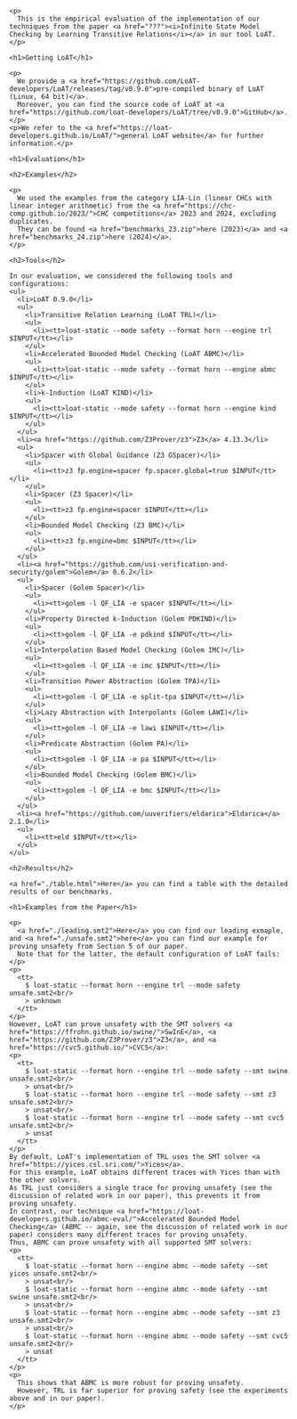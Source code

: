 <html>
  <head>
    <meta http-equiv="Content-Type" content="text/html;charset=utf-8" >
    <title>Infinite State Model Checking by Learning Transitive Relations</title>
    <style>
      table, th, td {border: 1px solid black;}
      td {text-align: center;}
      p {text-align: justify;}
    </style>
  </head>
  <body>

    <p>
      This is the empirical evaluation of the implementation of our techniques from the paper <a href="???"><i>Infinite State Model Checking by Learning Transitive Relations</i></a> in our tool LoAT.
    </p>

    <h1>Getting LoAT</h1>

    <p>
      We provide a <a href="https://github.com/LoAT-developers/LoAT/releases/tag/v0.9.0">pre-compiled binary of LoAT (Linux, 64 bit)</a>.
      Moreover, you can find the source code of LoAT at <a href="https://github.com/loat-developers/LoAT/tree/v0.9.0">GitHub</a>.
    </p>
    <p>We refer to the <a href="https://loat-developers.github.io/LoAT/">general LoAT website</a> for further information.</p>

    <h1>Evaluation</h1>

    <h2>Examples</h2>

    <p>
      We used the examples from the category LIA-Lin (linear CHCs with linear integer arithmetic) from the <a href="https://chc-comp.github.io/2023/">CHC competitions</a> 2023 and 2024, excluding duplicates.
      They can be found <a href="benchmarks_23.zip">here (2023)</a> and <a href="benchmarks_24.zip">here (2024)</a>.
    </p>

    <h2>Tools</h2>

    In our evaluation, we considered the following tools and configurations:
    <ul>
      <li>LoAT 0.9.0</li>
      <ul>
        <li>Transitive Relation Learning (LoAT TRL)</li>
        <ul>
          <li><tt>loat-static --mode safety --format horn --engine trl $INPUT</tt></li>
        </ul>
        <li>Accelerated Bounded Model Checking (LoAT ABMC)</li>
        <ul>
          <li><tt>loat-static --mode safety --format horn --engine abmc $INPUT</tt></li>
        </ul>
        <li>k-Induction (LoAT KIND)</li>
        <ul>
          <li><tt>loat-static --mode safety --format horn --engine kind $INPUT</tt></li>
        </ul>
      </ul>
      <li><a href="https://github.com/Z3Prover/z3">Z3</a> 4.13.3</li>
      <ul>
        <li>Spacer with Global Guidance (Z3 GSpacer)</li>
        <ul>
          <li><tt>z3 fp.engine=spacer fp.spacer.global=true $INPUT</tt></li>
        </ul>
        <li>Spacer (Z3 Spacer)</li>
        <ul>
          <li><tt>z3 fp.engine=spacer $INPUT</tt></li>
        </ul>
        <li>Bounded Model Checking (Z3 BMC)</li>
        <ul>
          <li><tt>z3 fp.engine=bmc $INPUT</tt></li>
        </ul>
      </ul>
      <li><a href="https://github.com/usi-verification-and-security/golem">Golem</a> 0.6.2</li>
      <ul>
        <li>Spacer (Golem Spacer)</li>
        <ul>
          <li><tt>golem -l QF_LIA -e spacer $INPUT</tt></li>
        </ul>
        <li>Property Directed k-Induction (Golem PDKIND)</li>
        <ul>
          <li><tt>golem -l QF_LIA -e pdkind $INPUT</tt></li>
        </ul>
        <li>Interpolation Based Model Checking (Golem IMC)</li>
        <ul>
          <li><tt>golem -l QF_LIA -e imc $INPUT</tt></li>
        </ul>
        <li>Transition Power Abstraction (Golem TPA)</li>
        <ul>
          <li><tt>golem -l QF_LIA -e split-tpa $INPUT</tt></li>
        </ul>
        <li>Lazy Abstraction with Interpolants (Golem LAWI)</li>
        <ul>
          <li><tt>golem -l QF_LIA -e lawi $INPUT</tt></li>
        </ul>
        <li>Predicate Abstraction (Golem PA)</li>
        <ul>
          <li><tt>golem -l QF_LIA -e pa $INPUT</tt></li>
        </ul>
        <li>Bounded Model Checking (Golem BMC)</li>
        <ul>
          <li><tt>golem -l QF_LIA -e bmc $INPUT</tt></li>
        </ul>
      </ul>
      <li><a href="https://github.com/uuverifiers/eldarica">Eldarica</a> 2.1.0</li>
      <ul>
        <li><tt>eld $INPUT</tt></li>
      </ul>
    </ul>

    <h2>Results</h2>

    <a href="./table.html">Here</a> you can find a table with the detailed results of our benchmarks.

    <h1>Examples from the Paper</h1>

    <p>
      <a href="./leading.smt2">Here</a> you can find our leading exmaple, and <a href="./unsafe.smt2">here</a> you can find our example for proving unsafety from Section 5 of our paper.
      Note that for the latter, the default configuration of LoAT fails:
    </p>
    <p>
      <tt>
        $ loat-static --format horn --engine trl --mode safety unsafe.smt2<br/>
        > unknown
      </tt>
    </p>
    However, LoAT can prove unsafety with the SMT solvers <a href="https://ffrohn.github.io/swine/">SwInE</a>, <a href="https://github.com/Z3Prover/z3">Z3</a>, and <a href="https://cvc5.github.io/">CVC5</a>:
    <p>
      <tt>
        $ loat-static --format horn --engine trl --mode safety --smt swine unsafe.smt2<br/>
        > unsat<br/>
        $ loat-static --format horn --engine trl --mode safety --smt z3 unsafe.smt2<br/>
        > unsat<br/>
        $ loat-static --format horn --engine trl --mode safety --smt cvc5 unsafe.smt2<br/>
        > unsat
      </tt>
    </p>
    By default, LoAT's implementation of TRL uses the SMT solver <a href="https://yices.csl.sri.com/">Yices</a>.
    For this example, LoAT obtains different traces with Yices than with the other solvers.
    As TRL just considers a single trace for proving unsafety (see the discussion of related work in our paper), this prevents it from proving unsafety.
    In contrast, our technique <a href="https://loat-developers.github.io/abmc-eval/">Accelerated Bounded Model Checking</a> (ABMC -- again, see the discussion of related work in our paper) considers many different traces for proving unsafety.
    Thus, ABMC can prove unsafety with all supported SMT solvers:
    <p>
      <tt>
        $ loat-static --format horn --engine abmc --mode safety --smt yices unsafe.smt2<br/>
        > unsat<br/>
        $ loat-static --format horn --engine abmc --mode safety --smt swine unsafe.smt2<br/>
        > unsat<br/>
        $ loat-static --format horn --engine abmc --mode safety --smt z3 unsafe.smt2<br/>
        > unsat<br/>
        $ loat-static --format horn --engine abmc --mode safety --smt cvc5 unsafe.smt2<br/>
        > unsat
      </tt>
    </p>
    <p>
      This shows that ABMC is more robust for proving unsafety.
      However, TRL is far superior for proving safety (see the experiments above and in our paper).
    </p>
  </body>
</html>

